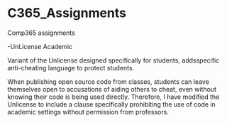 # C365_Assignments
Comp365 assignments

-UnLicense Academic

Variant of the Unlicense designed specifically for students, addsspecific anti-cheating language to protect students.

When publishing open source code from classes, students can leave themselves open to accusations of aiding others to cheat, even without knowing their code is being used directly. Therefore, I have modified the Unlicense to include a clause specifically prohibiting the use of code in academic settings without permission from professors.
